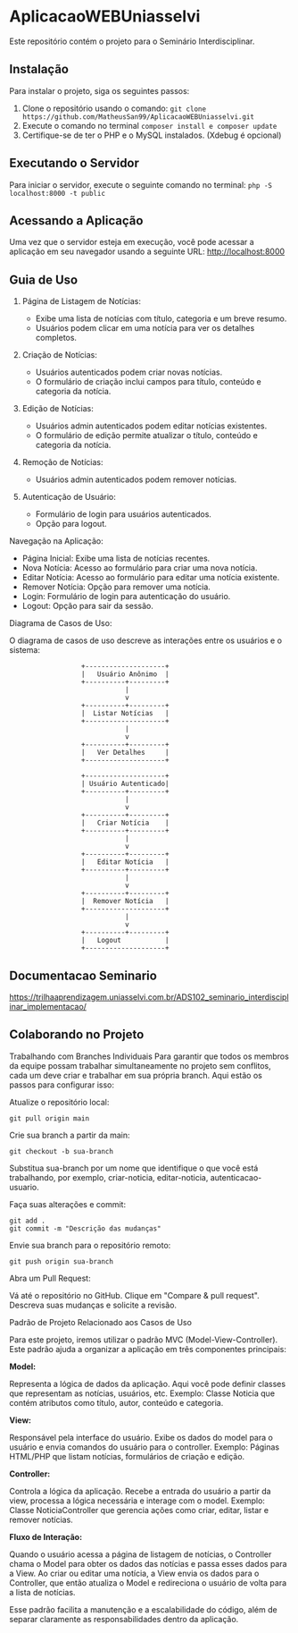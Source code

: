 # AplicacaoWEBUniasselvi

Este repositório contém o projeto para o Seminário Interdisciplinar.

## Instalação

Para instalar o projeto, siga os seguintes passos:

1. Clone o repositório usando o comando: `git clone https://github.com/MatheusSan99/AplicacaoWEBUniasselvi.git`
2. Execute o comando no terminal `composer install e composer update`
3. Certifique-se de ter o PHP e o MySQL instalados. (Xdebug é opcional)

## Executando o Servidor

Para iniciar o servidor, execute o seguinte comando no terminal: `php -S localhost:8000 -t public`

## Acessando a Aplicação

Uma vez que o servidor esteja em execução, você pode acessar a aplicação em seu navegador usando a seguinte URL: [http://localhost:8000](http://localhost:8000)

## Guia de Uso

1. Página de Listagem de Notícias:

    - Exibe uma lista de notícias com título, categoria e um breve resumo.
    - Usuários podem clicar em uma notícia para ver os detalhes completos.

2. Criação de Notícias:

    - Usuários autenticados podem criar novas notícias.
    - O formulário de criação inclui campos para título, conteúdo e categoria da notícia.

3. Edição de Notícias:

    - Usuários admin autenticados podem editar notícias existentes.
    - O formulário de edição permite atualizar o título, conteúdo e categoria da notícia.

4. Remoção de Notícias:

    - Usuários admin autenticados podem remover notícias.

5. Autenticação de Usuário:

    - Formulário de login para usuários autenticados.
    - Opção para logout.

Navegação na Aplicação:

- Página Inicial: Exibe uma lista de notícias recentes.
- Nova Notícia: Acesso ao formulário para criar uma nova notícia.
- Editar Notícia: Acesso ao formulário para editar uma notícia existente.
- Remover Notícia: Opção para remover uma notícia.
- Login: Formulário de login para autenticação do usuário.
- Logout: Opção para sair da sessão.

Diagrama de Casos de Uso:

O diagrama de casos de uso descreve as interações entre os usuários e o sistema:

```plaintext
                  +--------------------+
                  |   Usuário Anônimo  |
                  +----------+---------+
                             |
                             v
                  +----------+---------+
                  |  Listar Notícias   |
                  +--------------------+
                             |
                             v
                  +----------+---------+
                  |   Ver Detalhes     |
                  +--------------------+

                  +--------------------+
                  | Usuário Autenticado|
                  +----------+---------+
                             |
                             v
                  +----------+---------+
                  |   Criar Notícia    |
                  +----------+---------+
                             |
                             v
                  +----------+---------+
                  |   Editar Notícia   |
                  +----------+---------+
                             |
                             v
                  +----------+---------+
                  |  Remover Notícia   |
                  +--------------------+
                             |
                             v
                  +----------+---------+
                  |   Logout           |
                  +--------------------+
```

## Documentacao Seminario

https://trilhaaprendizagem.uniasselvi.com.br/ADS102_seminario_interdisciplinar_implementacao/

## Colaborando no Projeto

Trabalhando com Branches Individuais
Para garantir que todos os membros da equipe possam trabalhar simultaneamente no projeto sem conflitos, cada um deve criar e trabalhar em sua própria branch. Aqui estão os passos para configurar isso:

Atualize o repositório local:

```
git pull origin main
```

Crie sua branch a partir da main:

```
git checkout -b sua-branch
```

Substitua sua-branch por um nome que identifique o que você está trabalhando, por exemplo, criar-noticia, editar-noticia, autenticacao-usuario.

Faça suas alterações e commit:

```
git add .
git commit -m "Descrição das mudanças"
```

Envie sua branch para o repositório remoto:

```
git push origin sua-branch
```

Abra um Pull Request:

Vá até o repositório no GitHub.
Clique em "Compare & pull request".
Descreva suas mudanças e solicite a revisão.

Padrão de Projeto Relacionado aos Casos de Uso

Para este projeto, iremos utilizar o padrão MVC (Model-View-Controller). Este padrão ajuda a organizar a aplicação em três componentes principais:

**Model:**

Representa a lógica de dados da aplicação. Aqui você pode definir classes que representam as notícias, usuários, etc.
Exemplo: Classe Noticia que contém atributos como título, autor, conteúdo e categoria.

**View:**

Responsável pela interface do usuário. Exibe os dados do model para o usuário e envia comandos do usuário para o controller.
Exemplo: Páginas HTML/PHP que listam notícias, formulários de criação e edição.

**Controller:**

Controla a lógica da aplicação. Recebe a entrada do usuário a partir da view, processa a lógica necessária e interage com o model.
Exemplo: Classe NoticiaController que gerencia ações como criar, editar, listar e remover notícias.

**Fluxo de Interação:**

Quando o usuário acessa a página de listagem de notícias, o Controller chama o Model para obter os dados das notícias e passa esses dados para a View.
Ao criar ou editar uma notícia, a View envia os dados para o Controller, que então atualiza o Model e redireciona o usuário de volta para a lista de notícias.

Esse padrão facilita a manutenção e a escalabilidade do código, além de separar claramente as responsabilidades dentro da aplicação.

